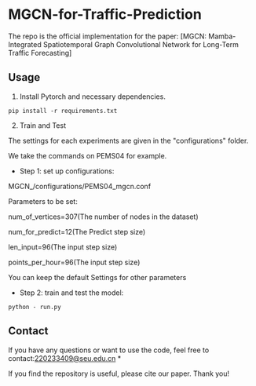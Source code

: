 # MGCN-for-Traffic-Prediction

The repo is the official implementation for the paper: [MGCN: Mamba-Integrated Spatiotemporal Graph Convolutional Network for Long-Term Traffic Forecasting]

## Usage 

1. Install Pytorch and necessary dependencies.

```
pip install -r requirements.txt
```
2. Train and Test

The settings for each experiments are given in the "configurations" folder.

We take the commands on PEMS04 for example.

- Step 1: set up configurations:

MGCN_/configurations/PEMS04_mgcn.conf

Parameters to be set:

num_of_vertices=307(The number of nodes in the dataset)

num_for_predict=12(The Predict step size)

len_input=96(The input step size)

points_per_hour=96(The input step size)

You can keep the default Settings for other parameters


- Step 2: train and test the model:

```
python - run.py
```

## Contact

If you have any questions or want to use the code, feel free to contact:220233409@seu.edu.cn
* 

If you find the repository is useful, please cite our paper. Thank you!
